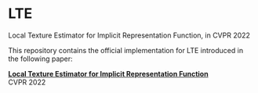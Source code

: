 # LTE
Local Texture Estimator for Implicit Representation Function, in CVPR 2022

This repository contains the official implementation for LTE introduced in the following paper:

[**Local Texture Estimator for Implicit Representation Function**](https://arxiv.org/abs/2111.08918)
<br>
CVPR 2022